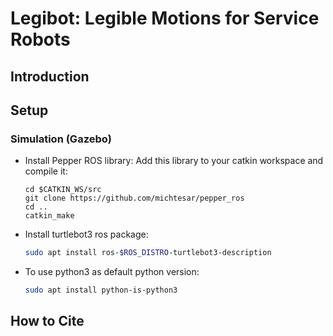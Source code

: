 # Legibot: Legible Motions for Service Robots

## Introduction

## Setup


### Simulation (Gazebo)
* Install Pepper ROS library:
Add this library to your catkin workspace and compile it:
    ```
    cd $CATKIN_WS/src
    git clone https://github.com/michtesar/pepper_ros
    cd ..
    catkin_make
    ```

* Install turtlebot3 ros package:
    ```sh
    sudo apt install ros-$ROS_DISTRO-turtlebot3-description
    ```

* To use python3 as default python version:
    ```sh
    sudo apt install python-is-python3
    ```

## How to Cite
